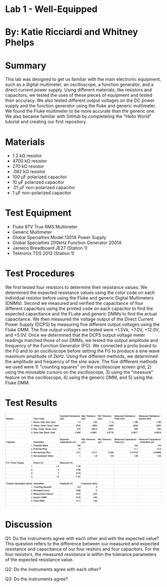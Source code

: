# Lab 1 - Well-Equipped

# By: Katie Ricciardi and Whitney Phelps
# Summary
This lab was designed to get us familiar with the main electronic equipment, such as a digital multimeter, an oscilloscope, a function generator, and a direct current power supply. Using different materials, like resistors and capacitors, we tested the uses of these pieces of equipment and tested their accuracy. We also tested different output voltages on the DC power supply and the function generator using the fluke and generic multimeter. We found the Fluke multimeter to be more accurate than the generic one. We also became familiar with GitHub by completeling the "Hello World" tutorial and creating our first repository.

# Materials
* 1.2 kΩ resistor
* 4700 kΩ resistor
* 270 kΩ resistor
* .082 kΩ resistor
* 100 μF polarized capacitor
* 10 μF polarized capacitor
* .01 μF non-polarized capacitor
* 1 μF non-polarized capacitor 

# Test Equipment
* Fluke 87V True RMS Multimeter
* Generic Multimeter
* Global Specialties Model 1301A Power Supply
* Global Specialties 200kHz Function Generator 2001A
* Jameco Breadboard JE27 (Station 1)
* Tektronix TDS 2012 (Station 1)

# Test Procedures
We first tested four resistors to determine their resistance values. We determined the expected resistance values using the color code on each individual resistor before using the Fluke and generic Digital Multimeters (DMMs). Second we measured and verified the capacitance of four different capacitors using the printed code on each capacitor to find the expected capacitance and the FLuke and generic DMMs to find the actual capacitance. We then measured the voltage output of the Direct Current Power Supply (DCPS) by measuring five different output voltages using the Fluke DMM. The five output voltages we tested were +1.5Vk, +7.0V, +12.0V, and +5.0V. 
Once we determined that the DCPS output voltage meter readings matched those of our DMMs, we tested the output amplitude and frequency of the Function Generator (FG). We connected a proto board to the FG and to an oscilloscope before setting the FG to produce a sine wave maximum amplitude of 2kHz. Using five different methods, we determined the amplitude and frequency of the sine wave. The five diffferent methods we used were 1) "counting squares" on the oscilloscope screen grid, 2) using the moveable cursors on the oscilloscope, 3) using the "measure" feature on the oscilloscope, 4) using the generic DMM, and 5) using the Fluke DMM. 

# Test Results
![](https://github.com/ktricciardi/BAE305-Sp19-Lab1/blob/master/Screen%20Shot%202019-01-22%20at%202.35.03%20PM.png)

# Discussion
Q1: Do the instruments agree with each other and with the expected value?
This question refers to the difference between our measured and expected resistance and capacitance of our four resitors and four capacitors. For the four resistors, the measured resistance is within the tolerance parameters of the expected resistance value. 

Q2: Do the instruments agree with each other?

Q3: Do the instruments agree?
